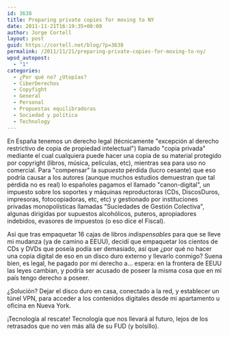 ```yaml
---
id: 3638
title: Preparing private copies for moving to NY
date: 2011-11-21T16:19:35+00:00
author: Jorge Cortell
layout: post
guid: https://cortell.net/blog/?p=3638
permalink: /2011/11/21/preparing-private-copies-for-moving-to-ny/
wpsd_autopost:
  - "1"
categories:
  - ¿Por qué no? ¿Utopías?
  - CiberDerechos
  - Copyfight
  - General
  - Personal
  - Propuestas equilibradoras
  - Sociedad y polí­tica
  - Technology
---
```

En España tenemos un derecho legal (técnicamente "excepción al derecho restrictivo de copia de propiedad intelectual") llamado "copia privada" mediante el cual cualquiera puede hacer una copia de su material protegido por copyright (libros, música, películas, etc), mientras sea para uso no comercial. Para "compensar" la _supuesta_ pérdida (lucro cesante) que eso podría causar a los autores (aunque muchos estudios demuestran que tal pérdida no es real) lo españoles pagamos el llamado "canon-digital", un impuesto sobre los soportes y máquinas reproductoras (CDs, DiscosDuros, impresoras, fotocopiadoras, etc, etc) y gestionado por instituciones privadas monopolísticas llamadas "Suciedades de Gestión Colectiva", algunas dirigidas por supuestos alcohólicos, puteros, apropiadores indebidos, evasores de impuestos (o eso dice el Fiscal).

Así que tras empaquetar 16 cajas de libros _indispensables_ para que se lleve mi mudanza (ya de camino a EEUU), decidí que empaquetar los cientos de CDs y DVDs que poseía podía ser demasiado, así que ¿por qué no hacer una copia digital de eso en un disco duro externo y llevarlo conmigo? Suena bien, es legal, he pagado por mi derecho a... espera: en la frontera de EEUU las leyes cambian, y podría ser acusado de poseer la misma cosa que en mi país tengo derecho a poseer.

¿Solución? Dejar el disco duro en casa, conectado a la red, y establecer un túnel VPN, para acceder a los contenidos digitales desde mi apartamento u oficina en Nueva York.

¡Tecnología al rescate! Tecnología que nos llevará al futuro, lejos de los retrasados que no ven más allá de su FUD (y bolsillo).